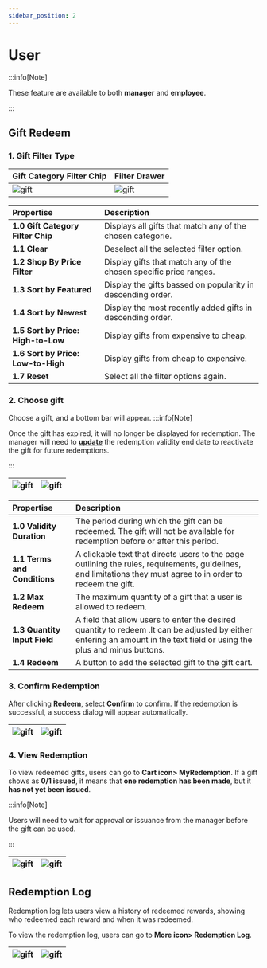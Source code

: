 ```yaml
---
sidebar_position: 2
---
```


# User

:::info[Note]

These feature are available to both **manager** and **employee**.  

:::

## Gift Redeem
### 1. Gift Filter Type

|Gift Category Filter Chip|Filter Drawer|
|:--------------------------------|:--------------------------------|
|![gift](../../../../static/img/integration/vision/gift/filterChip.png)|![gift](../../../../static/img/integration/vision/gift/filterDrawer.png)|

|Propertise|Description|
|:--------------------------------|:--------------------------------|
|**1.0 Gift Category Filter Chip**|Displays all gifts that match any of the chosen categorie.|
|**1.1 Clear**| Deselect all the selected filter option.|
|**1.2 Shop By Price Filter**|Display gifts that match any of the chosen specific price ranges.|
|**1.3 Sort by Featured**|Display the gifts bassed on popularity in descending order.|
|**1.4 Sort by Newest**|Display the most recently added gifts in descending order.|
|**1.5 Sort by Price: High-to-Low**|Display gifts from expensive to cheap.|
|**1.6 Sort by Price: Low-to-High**|Display gifts from cheap to expensive.|
|**1.7 Reset**|Select all the filter options again.|


### 2. Choose gift
Choose a gift, and a bottom bar will appear.
:::info[Note]

Once the gift has expired, it will no longer be displayed for redemption. The manager will need to [**update**](../gift/manager.md#2-update-gift-details) the redemption validity end date to reactivate the gift for future redemptions. 

:::

|![gift](../../../../static/img/integration/vision/gift/chooseGift.png)|![gift](../../../../static/img/integration/vision/gift/redeemGift.png)|
|:--------------------------------|:--------------------------------|

|Propertise|Description|
|:--------------------------------|:--------------------------------|
|**1.0 Validity Duration**|The period during which the gift can be redeemed. The gift will not be available for redemption before or after this period.|
|**1.1 Terms and Conditions**|A clickable text that directs users to the page outlining the rules, requirements, guidelines, and limitations they must agree to in order to redeem the gift.|
|**1.2 Max Redeem**|The maximum quantity of a gift that a user is allowed to redeem. |
|**1.3 Quantity Input Field**|A field that allow users to enter the desired quantity to redeem .It can be adjusted by either entering an amount in the text field or using the plus and minus buttons.|
|**1.4 Redeem**|A button to add the selected gift to the gift cart.|

### 3. Confirm Redemption
After clicking **Redeem**, select **Confirm** to confirm. If the redemption is successful, a success dialog will appear automatically.

|![gift](../../../../static/img/integration/vision/gift/confirmRedeem.png)|![gift](../../../../static/img/integration/vision/gift/redeemSuccess.png)|
|:-----------------------------------|:-----------------------------------|

### 4. View Redemption
To view redeemed gifts, users can go to **Cart icon> MyRedemption**. If a gift shows as **0/1 issued**, it means that **one redemption has been made**, but it **has not yet been issued**.

:::info[Note]

Users will need to wait for approval or issuance from the manager before the gift can be used.

:::

|![gift](../../../../static/img/integration/vision/gift/goRedeemCart.png)|![gift](../../../../static/img/integration/vision/gift/myRedemption.png)|
|:-----------------------------------|:-----------------------------------|

## Redemption Log
Redemption log lets users view a history of redeemed rewards, showing who redeemed each reward and when it was redeemed.

To view the redemption log, users can go to **More icon> Redemption Log**.

|![gift](../../../../static/img/integration/vision/gift/gotoRedemption.png)|![gift](../../../../static/img/integration/vision/gift/redemptionLog.png)|
|:-----------------------------------|:-----------------------------------|
